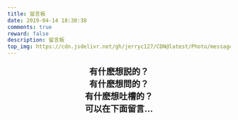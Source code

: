 ```yaml
---
title: 留言板
date: 2019-04-14 18:30:38
comments: true
reward: false
description: 留言板
top_img: https://cdn.jsdelivr.net/gh/jerryc127/CDN@latest/Photo/messageboard.jpg
---
```

<p style="font-size:1.2rem;font-weight:bold;text-align: center">
有什麽想説的？<br>
有什麽想問的？<br>
有什麽想吐槽的？<br>
可以在下面留言...<br>
</p>
